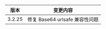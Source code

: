 | 版本   | 变更内容                       |
| ------ | ------------------------------ |
| 3.2.25 | 修复 Base64 urlsafe 兼容性问题 |

